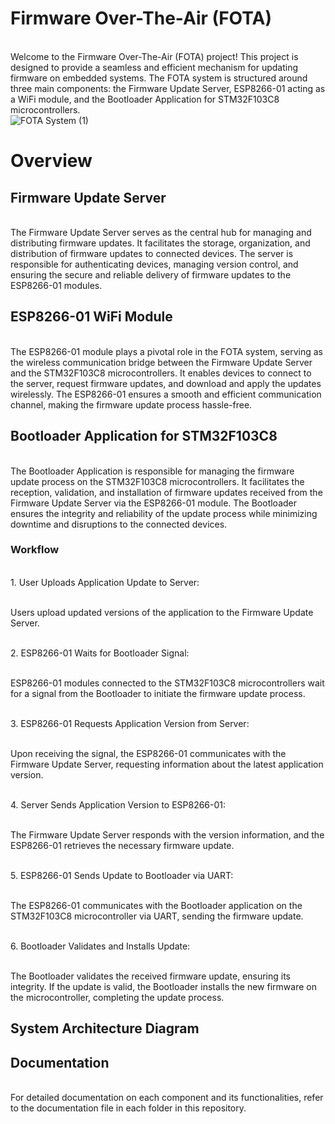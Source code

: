 # Firmware Over-The-Air (FOTA) 
<br> Welcome to the Firmware Over-The-Air (FOTA) project! This project is designed to provide a seamless and efficient mechanism for updating firmware on embedded systems. The FOTA system is structured around three main components: the Firmware Update Server, ESP8266-01 acting as a WiFi module, and the Bootloader Application for STM32F103C8 microcontrollers.
<br>
![FOTA System (1)](https://github.com/Youssef-74/Firmware_Over_The_Air-FOTA/assets/72941786/b70a5491-8747-475b-b64d-40cf1ff72c83)
<br>
# Overview
## Firmware Update Server
<br> The Firmware Update Server serves as the central hub for managing and distributing firmware updates. It facilitates the storage, organization, and distribution of firmware updates to connected devices. The server is responsible for authenticating devices, managing version control, and ensuring the secure and reliable delivery of firmware updates to the ESP8266-01 modules.

## ESP8266-01 WiFi Module
<br> The ESP8266-01 module plays a pivotal role in the FOTA system, serving as the wireless communication bridge between the Firmware Update Server and the STM32F103C8 microcontrollers. It enables devices to connect to the server, request firmware updates, and download and apply the updates wirelessly. The ESP8266-01 ensures a smooth and efficient communication channel, making the firmware update process hassle-free.

## Bootloader Application for STM32F103C8
<br> The Bootloader Application is responsible for managing the firmware update process on the STM32F103C8 microcontrollers. It facilitates the reception, validation, and installation of firmware updates received from the Firmware Update Server via the ESP8266-01 module. The Bootloader ensures the integrity and reliability of the update process while minimizing downtime and disruptions to the connected devices.

### Workflow
<br> 1. User Uploads Application Update to Server:

<br> Users upload updated versions of the application to the Firmware Update Server.

<br> 2. ESP8266-01 Waits for Bootloader Signal:

<br> ESP8266-01 modules connected to the STM32F103C8 microcontrollers wait for a signal from the Bootloader to initiate the firmware update process.

<br> 3. ESP8266-01 Requests Application Version from Server:

<br> Upon receiving the signal, the ESP8266-01 communicates with the Firmware Update Server, requesting information about the latest application version.

<br> 4. Server Sends Application Version to ESP8266-01:

<br> The Firmware Update Server responds with the version information, and the ESP8266-01 retrieves the necessary firmware update.

<br> 5. ESP8266-01 Sends Update to Bootloader via UART:

<br> The ESP8266-01 communicates with the Bootloader application on the STM32F103C8 microcontroller via UART, sending the firmware update.

<br> 6. Bootloader Validates and Installs Update:

<br> The Bootloader validates the received firmware update, ensuring its integrity.
If the update is valid, the Bootloader installs the new firmware on the microcontroller, completing the update process.
## System Architecture Diagram


## Documentation
<br> For detailed documentation on each component and its functionalities, refer to the documentation file in each folder in this repository.

